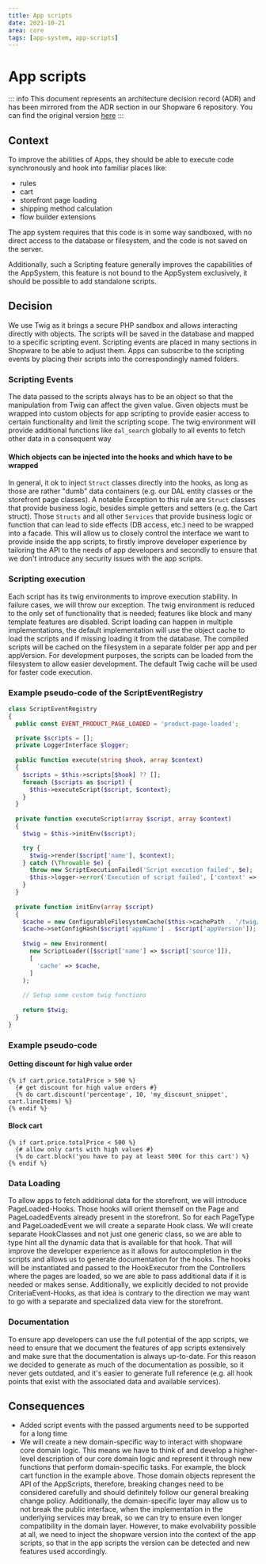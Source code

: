 ```yaml
---
title: App scripts
date: 2021-10-21
area: core
tags: [app-system, app-scripts]
---
```


# App scripts

::: info
This document represents an architecture decision record (ADR) and has been mirrored from the ADR section in our Shopware 6 repository.
You can find the original version [here](https://github.com/shopware/shopware/blob/trunk/adr/2021-10-21-app-scripting.md)
:::

## Context

To improve the abilities of Apps, they should be able to execute code synchronously and hook into familiar places like:

- rules
- cart
- storefront page loading
- shipping method calculation
- flow builder extensions

The app system requires that this code is in some way sandboxed, with no direct access to the database or filesystem, and the code is not saved on the server.

Additionally, such a Scripting feature generally improves the capabilities of the AppSystem, this feature is not bound to the AppSystem exclusively, it should be possible to add standalone scripts.

## Decision

We use Twig as it brings a secure PHP sandbox and allows interacting directly with objects. The scripts will be saved in the database and mapped to a specific scripting event. 
Scripting events are placed in many sections in Shopware to be able to adjust them. Apps can subscribe to the scripting events by placing their scripts into the correspondingly named folders.

### Scripting Events

The data passed to the scripts always has to be an object so that the manipulation from Twig can affect the given value. 
Given objects must be wrapped into custom objects for app scripting to provide easier access to certain functionality and limit the scripting scope. 
The twig environment will provide additional functions like `dal_search` globally to all events to fetch other data in a consequent way

#### Which objects can be injected into the hooks and which have to be wrapped

In general, it ok to inject `Struct` classes directly into the hooks, as long as those are rather "dumb" data containers (e.g. our DAL entity classes or the storefront page classes).
A notable Exception to this rule are `Struct` classes that provide business logic, besides simple getters and setters (e.g. the Cart struct).
Those `Structs` and all other `Services` that provide business logic or function that can lead to side effects (DB access, etc.) need to be wrapped into a facade.
This will allow us to closely control the interface we want to provide inside the app scripts, to firstly improve developer experience by tailoring the API to the needs of app developers and secondly to ensure that we don't introduce any security issues with the app scripts.

### Scripting execution

Each script has its twig environments to improve execution stability. In failure cases, we will throw our exception. 
The twig environment is reduced to the only set of functionality that is needed; features like block and many template features are disabled.
Script loading can happen in multiple implementations, the default implementation will use the object cache to load the scripts and if missing loading it from the database.
The compiled scripts will be cached on the filesystem in a separate folder per app and per appVersion. 
For development purposes, the scripts can be loaded from the filesystem to allow easier development. The default Twig cache will be used for faster code execution.

### Example pseudo-code of the ScriptEventRegistry

```php
class ScriptEventRegistry
{
  public const EVENT_PRODUCT_PAGE_LOADED = 'product-page-loaded';

  private $scripts = [];
  private LoggerInterface $logger;
  
  public function execute(string $hook, array $context)
  {
    $scripts = $this->scripts[$hook] ?? [];
    foreach ($scripts as $script) {
      $this->executeScript($script, $context);
    }
  }
  
  private function executeScript(array $script, array $context) 
  {
    $twig = $this->initEnv($script);

    try {
      $twig->render($script['name'], $context);
    } catch (\Throwable $e) {
      throw new ScriptExecutionFailed('Script execution failed', $e);
      $this->logger->error('Execution of script failed', ['context' => $context, 'error' => $e]));
    }
  }
  
  private function initEnv(array $script) 
  {
    $cache = new ConfigurableFilesystemCache($this->cachePath . '/twig/scripts');
    $cache->setConfigHash($script['appName'] . $script['appVersion']);
    
    $twig = new Environment(
      new ScriptLoader([$script['name'] => $script['source']]),
      [
        'cache' => $cache,
      ]
    );
    
    // Setup some custom twig functions
    
    return $twig;
  }
}
```

### Example pseudo-code

#### Getting discount for high value order

```twig
{% if cart.price.totalPrice > 500 %}
  {# get discount for high value orders #}
  {% do cart.discount('percentage', 10, 'my_discount_snippet', cart.lineItems) %}
{% endif %}
```

#### Block cart

```twig
{% if cart.price.totalPrice < 500 %}
  {# allow only carts with high values #}
  {% do cart.block('you have to pay at least 500€ for this cart') %}
{% endif %}
```

### Data Loading

To allow apps to fetch additional data for the storefront, we will introduce PageLoaded-Hooks.
Those hooks will orient themself on the Page and PageLoadedEvents already present in the storefront. So for each PageType and PageLoadedEvent we will create a separate Hook class.
We will create separate HookClasses and not just one generic class, so we are able to type hint all the dynamic data that is available for that hook. That will improve the developer experience as it allows for autocompletion in the scripts and allows us to generate documentation for the hooks.
The hooks will be instantiated and passed to the HookExecutor from the Controllers where the pages are loaded, so we are able to pass additional data if it is needed or makes sense.
Additionally, we explicitly decided to not provide CriteriaEvent-Hooks, as that idea is contrary to the direction we may want to go with a separate and specialized data view for the storefront.

### Documentation

To ensure app developers can use the full potential of the app scripts, we need to ensure that we document the features of app scripts extensively and make sure that the documentation is always up-to-date.
For this reason we decided to generate as much of the documentation as possible, so it never gets outdated, and it's easier to generate full reference (e.g. all hook points that exist with the associated data and available services).

## Consequences

- Added script events with the passed arguments need to be supported for a long time
- We will create a new domain-specific way to interact with shopware core domain logic. This means we have to think of and develop a higher-level description of our core domain logic and represent it through new
functions that perform domain-specific tasks. For example, the block cart function in the example above. Those domain objects represent the API of the AppScripts, therefore, breaking changes need to be considered carefully and should definitely follow our general breaking change policy. 
Additionally, the domain-specific layer may allow us to not break the public interface, when the implementation in the underlying services may break, so we can try to ensure even longer compatibility in the domain layer.
However, to make evolvability possible at all, we need to inject the shopware version into the context of the app scripts, so that in the app scripts the version can be detected and new features used accordingly.
